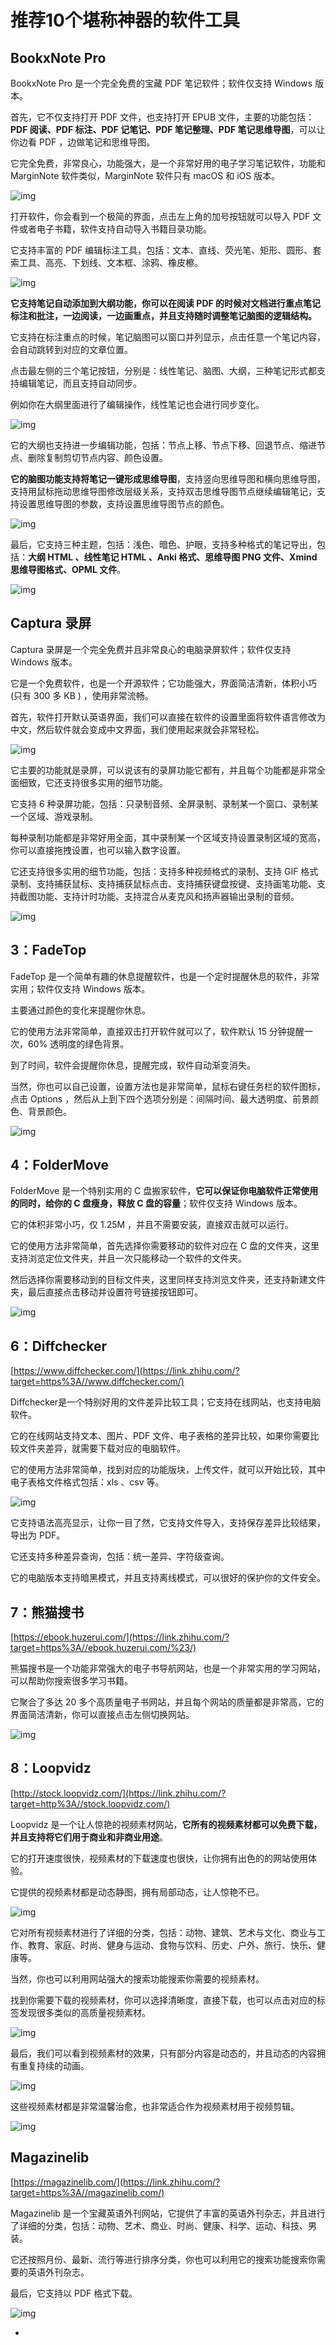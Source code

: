 # 推荐10个堪称神器的软件工具

## BookxNote Pro

BookxNote Pro 是一个完全免费的宝藏 PDF 笔记软件；软件仅支持 Windows 版本。

首先，它不仅支持打开 PDF 文件，也支持打开 EPUB 文件，主要的功能包括：**PDF 阅读、PDF 标注、PDF 记笔记、PDF 笔记整理、PDF 笔记思维导图**，可以让你边看 PDF ，边做笔记和思维导图。

它完全免费，非常良心，功能强大，是一个非常好用的电子学习笔记软件，功能和 MarginNote 软件类似，MarginNote 软件只有 macOS 和 iOS 版本。

![img](https://pic3.zhimg.com/80/v2-493e91faa9acfbad78e6f327294ddab2_1440w.jpg)

打开软件，你会看到一个极简的界面，点击左上角的加号按钮就可以导入 PDF 文件或者电子书籍，软件支持自动导入书籍目录功能。

它支持丰富的 PDF 编辑标注工具，包括：文本、直线、荧光笔、矩形、圆形、套索工具、高亮、下划线、文本框、涂鸦、橡皮檫。

![img](https://pic4.zhimg.com/80/v2-5aa3d55b4369054160971d1d006a07c3_1440w.jpg)

**它支持笔记自动添加到大纲功能，你可以在阅读 PDF 的时候对文档进行重点笔记标注和批注，一边阅读，一边画重点，并且支持随时调整笔记脑图的逻辑结构。**

它支持在标注重点的时候，笔记脑图可以窗口并列显示，点击任意一个笔记内容，会自动跳转到对应的文章位置。

点击最左侧的三个笔记按钮，分别是：线性笔记、脑图、大纲，三种笔记形式都支持编辑笔记，而且支持自动同步。

例如你在大纲里面进行了编辑操作，线性笔记也会进行同步变化。

![img](https://pic2.zhimg.com/80/v2-0a4569e127f34006c316a8536861426d_1440w.jpg)

它的大纲也支持进一步编辑功能，包括：节点上移、节点下移、回退节点、缩进节点、删除复制剪切节点内容、颜色设置。

**它的脑图功能支持将笔记一键形成思维导图**，支持竖向思维导图和横向思维导图，支持用鼠标拖动思维导图修改层级关系，支持双击思维导图节点继续编辑笔记，支持设置思维导图的参数，支持设置思维导图节点的颜色。

![img](https://pic4.zhimg.com/80/v2-f4475f635eec0685a447c2790619d493_1440w.jpg)

最后，它支持三种主题，包括：浅色、暗色、护眼，支持多种格式的笔记导出，包括：**大纲 HTML 、线性笔记 HTML 、Anki 格式、思维导图 PNG 文件、Xmind 思维导图格式、OPML 文件**。

![img](https://pic4.zhimg.com/80/v2-f5d07be535ae7e506c57e14b531b3dd7_1440w.jpg)

## Captura 录屏

Captura 录屏是一个完全免费并且非常良心的电脑录屏软件；软件仅支持 Windows 版本。

它是一个免费软件，也是一个开源软件；它功能强大，界面简洁清新，体积小巧 (只有 300 多 KB ) ，使用非常流畅。

首先，软件打开默认英语界面，我们可以直接在软件的设置里面将软件语言修改为中文，然后软件就会变成中文界面，我们使用起来就会非常轻松。

![img](https://pic2.zhimg.com/80/v2-4622b29c5498e2db21465dd024686d25_1440w.jpg)

它主要的功能就是录屏，可以说该有的录屏功能它都有，并且每个功能都是非常全面细致，它还支持很多实用的细节功能。

它支持 6 种录屏功能，包括：只录制音频、全屏录制、录制某一个窗口、录制某一个区域、游戏录制。

每种录制功能都是非常好用全面，其中录制某一个区域支持设置录制区域的宽高，你可以直接拖拽设置，也可以输入数字设置。

它还支持很多实用的细节功能，包括：支持多种视频格式的录制、支持 GIF 格式录制、支持捕获鼠标、支持捕获鼠标点击、支持捕获键盘按键、支持画笔功能、支持截图功能、支持计时功能、支持混合从麦克风和扬声器输出录制的音频。

![img](https://pic4.zhimg.com/80/v2-9b125136fd39cf6aea2d332afc15ac93_1440w.jpg)

## 3：FadeTop

FadeTop 是一个简单有趣的休息提醒软件，也是一个定时提醒休息的软件，非常实用；软件仅支持 Windows 版本。

主要通过颜色的变化来提醒你休息。

它的使用方法非常简单，直接双击打开软件就可以了，软件默认 15 分钟提醒一次，60% 透明度的绿色背景。

到了时间，软件会提醒你休息，提醒完成，软件自动渐变消失。

当然，你也可以自己设置，设置方法也是非常简单，鼠标右键任务栏的软件图标，点击 Options ，然后从上到下四个选项分别是：间隔时间、最大透明度、前景颜色、背景颜色。

![img](https://pic4.zhimg.com/80/v2-7c227ca42d76ce730e8dcde9b867180b_1440w.jpg)

## 4：FolderMove

FolderMove 是一个特别实用的 C 盘搬家软件，**它可以保证你电脑软件正常使用的同时，给你的 C 盘瘦身，释放 C 盘的容量**；软件仅支持 Windows 版本。

它的体积非常小巧，仅 1.25M ，并且不需要安装，直接双击就可以运行。

它的使用方法非常简单，首先选择你需要移动的软件对应在 C 盘的文件夹，这里支持浏览定位文件夹，并且一次只能移动一个软件的文件夹。

然后选择你需要移动到的目标文件夹，这里同样支持浏览文件夹，还支持新建文件夹，最后直接点击移动并设置符号链接按钮即可。

![img](https://pic3.zhimg.com/80/v2-8f6c139f243bd4dc04c8148f895041ee_1440w.jpg)

## 6：Diffchecker

[https://www.diffchecker.com/](https://link.zhihu.com/?target=https%3A//www.diffchecker.com/)

Diffchecker是一个特别好用的文件差异比较工具；它支持在线网站，也支持电脑软件。

它的在线网站支持文本、图片、PDF 文件、电子表格的差异比较，如果你需要比较文件夹差异，就需要下载对应的电脑软件。

它的使用方法非常简单，找到对应的功能版块，上传文件，就可以开始比较，其中电子表格文件格式包括：xls 、csv 等。

![img](https://pic1.zhimg.com/80/v2-b97cbb51b52bb3c5254ce8e157b780a0_1440w.jpg)

它支持语法高亮显示，让你一目了然，它支持文件导入，支持保存差异比较结果，导出为 PDF。

它还支持多种差异查询，包括：统一差异、字符级查询。

它的电脑版本支持暗黑模式，并且支持离线模式，可以很好的保护你的文件安全。



## 7：熊猫搜书

[https://ebook.huzerui.com/](https://link.zhihu.com/?target=https%3A//ebook.huzerui.com/%23/)

熊猫搜书是一个功能非常强大的电子书导航网站，也是一个非常实用的学习网站，可以帮助你搜索很多学习书籍。

它聚合了多达 20 多个高质量电子书网站，并且每个网站的质量都是非常高，它的界面简洁清新，你可以直接点击左侧切换网站。

![img](https://pic4.zhimg.com/80/v2-3ef3343883de4b10dbeae80ceff242af_1440w.jpg)

## 8：Loopvidz

[http://stock.loopvidz.com/](https://link.zhihu.com/?target=http%3A//stock.loopvidz.com/)

Loopvidz 是一个让人惊艳的视频素材网站，**它所有的视频素材都可以免费下载，并且支持将它们用于商业和非商业用途**。

它的打开速度很快，视频素材的下载速度也很快，让你拥有出色的的网站使用体验。

它提供的视频素材都是动态静图，拥有局部动态，让人惊艳不已。

![img](https://pic4.zhimg.com/80/v2-663a3f32bb8f99cda0f4a263c53ab0f7_1440w.jpg)

它对所有视频素材进行了详细的分类，包括：动物、建筑、艺术与文化、商业与工作、教育、家庭、时尚、健身与运动、食物与饮料、历史、户外、旅行、快乐、健康等。

当然，你也可以利用网站强大的搜索功能搜索你需要的视频素材。

找到你需要下载的视频素材，你可以选择清晰度，直接下载，也可以点击对应的标签发现很多类似的高质量视频素材。

![img](https://pic3.zhimg.com/80/v2-6bde7ac99eb1358f65e26fbe6563e232_1440w.jpg)

最后，我们可以看到视频素材的效果，只有部分内容是动态的，并且动态的内容拥有重复持续的动画。

![img](https://pic1.zhimg.com/v2-323c35947c6b5375470a599f4e71e174_b.jpg)

这些视频素材都是非常温馨治愈，也非常适合作为视频素材用于视频剪辑。

![img](https://pic4.zhimg.com/v2-2d61cd7c31a5fa9bb24197f76b550a83_b.jpg)





## Magazinelib

[https://magazinelib.com/](https://link.zhihu.com/?target=https%3A//magazinelib.com/)

Magazinelib 是一个宝藏英语外刊网站，它提供了丰富的英语外刊杂志，并且进行了详细的分类，包括：动物、艺术、商业、时尚、健康、科学、运动、科技、男装。

它还按照月份、最新、流行等进行排序分类，你也可以利用它的搜索功能搜索你需要的英语外刊杂志。

最后，它支持以 PDF 格式下载。

![img](https://pic4.zhimg.com/80/v2-9235932d2aece6a2a81f056a71e0836f_1440w.jpg)

- 